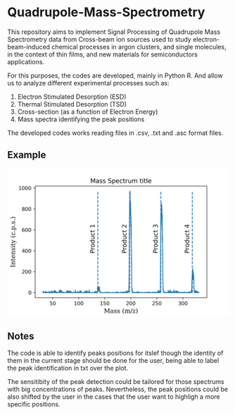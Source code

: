 # Quadrupole-Mass-Spectrometry

This repository aims to implement Signal Processing of Quadrupole Mass Spectrometry data from Cross-beam ion sources used to study electron-beam-induced chemical processes in argon clusters, and single molecules, in the context of thin films, and new materials for semiconductors applications.

For this purposes, the codes are developed, mainly in Python R. And allow us to analyze different experimental processes such as:

 1) Electron Stimulated Desorption (ESD)
 2) Thermal Stimulated Desorption (TSD)
 3) Cross-section (as a function of Electron Energy)
 4) Mass spectra identifying the peak positions

The developed codes works reading files in .csv, .txt and .asc format files.

## Example

![alt text](https://github.com/renecartaya/Quadrupole-Mass-Spectrometry/blob/main/Plots/MS_sample.png)

## Notes

The code is able to identify peaks positions for itslef though the identity of them in the current stage should be done for the user, being able to label the peak identification in txt over the plot.

The sensitibity of the peak detection could be tailored for those spectrums with big concentrations of peaks. Nevertheless, the peak positions could be also shifted by the user in the cases that the user want to highligh a more specific positions. 

